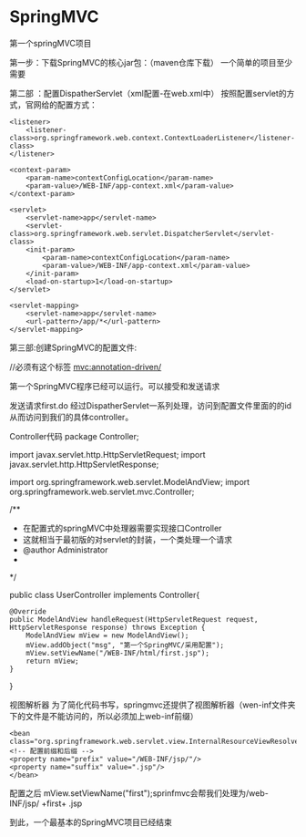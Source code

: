 # SpringMVC
第一个springMVC项目

第一步：下载SpringMVC的核心jar包：（maven仓库下载）
一个简单的项目至少需要

第二部 ：配置DispatherServlet（xml配置-在web.xml中）
按照配置servlet的方式，官网给的配置方式：
 <web-app>

    <listener>
        <listener-class>org.springframework.web.context.ContextLoaderListener</listener-class>
    </listener>

    <context-param>
        <param-name>contextConfigLocation</param-name>
        <param-value>/WEB-INF/app-context.xml</param-value>
    </context-param>

    <servlet>
        <servlet-name>app</servlet-name>
        <servlet-class>org.springframework.web.servlet.DispatcherServlet</servlet-class>
        <init-param>
            <param-name>contextConfigLocation</param-name>
            <param-value>/WEB-INF/app-context.xml</param-value>
        </init-param>
        <load-on-startup>1</load-on-startup>
    </servlet>

    <servlet-mapping>
        <servlet-name>app</servlet-name>
        <url-pattern>/app/*</url-pattern>
    </servlet-mapping>

</web-app>

第三部:创建SpringMVC的配置文件:
<?xml version="1.0" encoding="UTF-8"?>
<beans xmlns="http://www.springframework.org/schema/beans"
    xmlns:mvc="http://www.springframework.org/schema/mvc"
    xmlns:xsi="http://www.w3.org/2001/XMLSchema-instance"
    xsi:schemaLocation="
        http://www.springframework.org/schema/beans
        https://www.springframework.org/schema/beans/spring-beans.xsd
        http://www.springframework.org/schema/mvc
        https://www.springframework.org/schema/mvc/spring-mvc.xsd">
    //必须有这个标签
    <mvc:annotation-driven/>

</beans>

第一个SpringMVC程序已经可以运行。可以接受和发送请求


发送请求first.do   经过DispatherServlet一系列处理，访问到配置文件里面的<bean>的id从而访问到我们的具体controller。

Controller代码
package Controller;

import javax.servlet.http.HttpServletRequest;
import javax.servlet.http.HttpServletResponse;

import org.springframework.web.servlet.ModelAndView;
import org.springframework.web.servlet.mvc.Controller;

/**
 * 在配置式的springMVC中处理器需要实现接口Controller
 * 这就相当于最初版的对servlet的封装，一个类处理一个请求
 * @author Administrator
 *
 */

public class UserController implements Controller{

	
	@Override
	public ModelAndView handleRequest(HttpServletRequest request, HttpServletResponse response) throws Exception {
		ModelAndView mView = new ModelAndView();
		mView.addObject("msg", "第一个SpringMVC/采用配置");
		mView.setViewName("/WEB-INF/html/first.jsp");
		return mView;
	}
	
}

视图解析器
为了简化代码书写，springmvc还提供了视图解析器（wen-inf文件夹下的文件是不能访问的，所以必须加上web-inf前缀）

<!-- 配置视图解析器 ,简化对扩展名的书写-->
	<bean class="org.springframework.web.servlet.view.InternalResourceViewResolver">
	<!-- 配置前缀和后缀 -->
	<property name="prefix" value="/WEB-INF/jsp/"/>
	<property name="suffix" value=".jsp"/>
	</bean>
配置之后  mView.setViewName("first");sprinfmvc会帮我们处理为/web-INF/jsp/ +first+ .jsp


到此，一个最基本的SpringMVC项目已经结束
